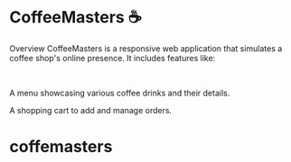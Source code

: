 # CoffeeMasters ☕

Overview
CoffeeMasters is a responsive web application that simulates
a coffee shop's online presence. It includes features like:

<br>

A menu showcasing various coffee drinks and their details.
<br>


A shopping cart to add and manage orders. <br>

# coffemasters
